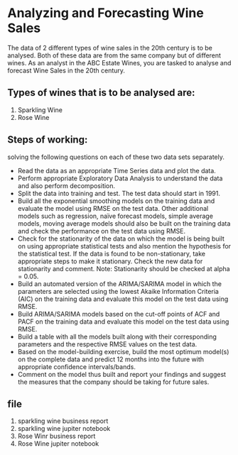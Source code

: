 # Analyzing and Forecasting Wine Sales
The data of 2 different types of wine sales in the 20th century is to be analysed. Both of these data are from the same company but of different wines. As an analyst in the ABC Estate Wines, you are tasked to analyse and forecast Wine Sales in the 20th century.

## Types of wines that is to be analysed are: 
1) Sparkling Wine
2) Rose Wine

## Steps of working:
solving the following questions on each of these two data sets separately.

- Read the data as an appropriate Time Series data and plot the data.
- Perform appropriate Exploratory Data Analysis to understand the data and also perform decomposition.
- Split the data into training and test. The test data should start in 1991.
- Build all the exponential smoothing models on the training data and evaluate the model using RMSE on the test data. Other additional models such as regression, naïve forecast models, simple average models, moving average models should also be built on the training data and check the performance on the test data using RMSE.
- Check for the stationarity of the data on which the model is being built on using appropriate statistical tests and also mention the hypothesis for the statistical test. If the data is found to be non-stationary, take appropriate steps to make it stationary. Check the new data for stationarity and comment.
Note: Stationarity should be checked at alpha = 0.05.
- Build an automated version of the ARIMA/SARIMA model in which the parameters are selected using the lowest Akaike Information Criteria (AIC) on the training data and evaluate this model on the test data using RMSE.
- Build ARIMA/SARIMA models based on the cut-off points of ACF and PACF on the training data and evaluate this model on the test data using RMSE.
- Build a table with all the models built along with their corresponding parameters and the respective RMSE values on the test data.
- Based on the model-building exercise, build the most optimum model(s) on the complete data and predict 12 months into the future with appropriate confidence intervals/bands.
- Comment on the model thus built and report your findings and suggest the measures that the company should be taking for future sales.

## file
1) sparkling wine business report 
2) sparkling wine jupiter notebook
3) Rose Winr business report
4) Rose Wine jupiter notebook
